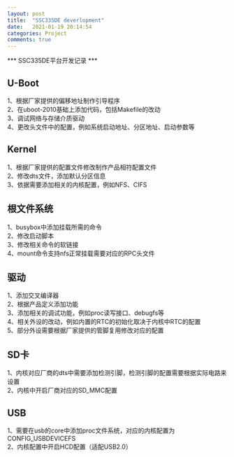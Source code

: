```yaml
---
layout: post
title:  "SSC335DE deverlopment"
date:   2021-01-19 20:14:54
categories: Project
comments: true
---
```

*** SSC335DE平台开发记录 ***

## U-Boot
1、根据厂家提供的偏移地址制作引导程序<br>
2、在uboot-2010基础上添加代码，包括Makefile的改动<br>
3、调试网络与存储介质驱动<br>
4、更改头文件中的配置，例如系统启动地址、分区地址、启动参数等<br>

## Kernel
1、根据厂家提供的配置文件修改制作产品相符配置文件<br>
2、修改dts文件，添加默认分区信息<br>
3、依据需要添加相关的内核配置，例如NFS、CIFS<br>

## 根文件系统
1、busybox中添加挂载所需的命令<br>
2、修改启动脚本<br>
3、修改相关命令的软链接<br>
4、mount命令支持nfs正常挂载需要对应的RPC头文件<br>

## 驱动
1、添加交叉编译器<br>
2、根据产品定义添加功能<br>
3、添加相关的调试功能，例如proc读写接口、debugfs等<br>
4、相关外设的改动，例如内置的RTC的初始化取决于内核中RTC的配置<br>
5、部分外设需要根据厂家提供的管脚复用修改对应的配置

## SD卡
1、内核对应厂商的dts中需要添加检测引脚，检测引脚的配置需要根据实际电路来设置<br>
2、内核中开启厂商对应的SD_MMC配置

## USB
1、需要在usb的core中添加proc文件系统，对应的内核配置为CONFIG_USBDEVICEFS<br>
2、内核配置中开启HCD配置（适配USB2.0）


